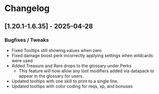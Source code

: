 # Changelog

## [1.20.1-1.6.35] - 2025-04-28
### Bugfixes / Tweaks
- Fixed Tooltips still showing values when zero
- Fixed damage boost perk incorrectly applying settings when wildcards were used
- Added Treasure and Rare drops to the glossary under Perks
  - This feature will now allow any loot modifiers added via datapack to appear in the glossary for users.
- Updated tooltips with one skill to print to a single line.  
- Updated tooltips with color coding for reqs, xp, and bonuses

